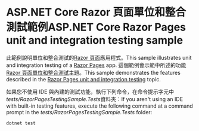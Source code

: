 # <a name="aspnet-core-razor-pages-unit-and-integration-testing-sample"></a><span data-ttu-id="d53c6-101">ASP.NET Core Razor 頁面單位和整合測試範例</span><span class="sxs-lookup"><span data-stu-id="d53c6-101">ASP.NET Core Razor Pages unit and integration testing sample</span></span>

<span data-ttu-id="d53c6-102">此範例說明單位和整合測試的[Razor 頁面](https://docs.microsoft.com/aspnet/core/mvc/razor-pages)應用程式。</span><span class="sxs-lookup"><span data-stu-id="d53c6-102">This sample illustrates unit and integration testing of a [Razor Pages](https://docs.microsoft.com/aspnet/core/mvc/razor-pages) app.</span></span> <span data-ttu-id="d53c6-103">這個範例會示範中所述的功能[Razor 頁面單位和整合測試](https://docs.microsoft.com/aspnet/core/testing/razor-pages-testing)主題。</span><span class="sxs-lookup"><span data-stu-id="d53c6-103">This sample demonstrates the features described in the [Razor Pages unit and integration testing](https://docs.microsoft.com/aspnet/core/testing/razor-pages-testing) topic.</span></span>

<span data-ttu-id="d53c6-104">如果您不使用 IDE 與內建的測試功能，執行下列命令，在命令提示字元中*tests/RazorPagesTestingSample.Tests*資料夾：</span><span class="sxs-lookup"><span data-stu-id="d53c6-104">If you aren't using an IDE with built-in testing features, execute the following command at a command prompt in the *tests/RazorPagesTestingSample.Tests* folder:</span></span>

```console
dotnet test
```
